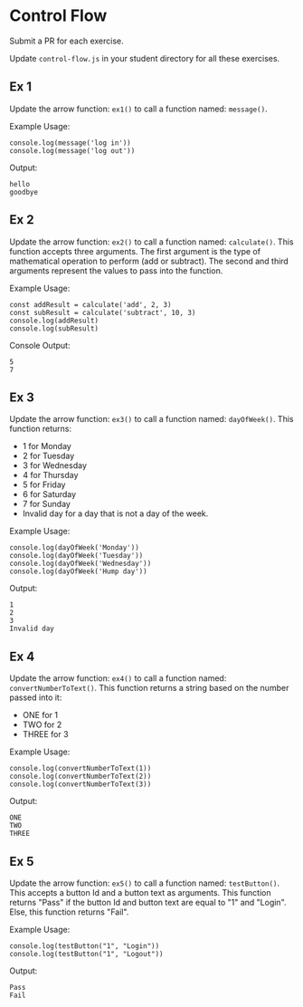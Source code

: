 # Control Flow
Submit a PR for each exercise. 

Update `control-flow.js` in your student directory for all these exercises.

## Ex 1
Update the arrow function: `ex1()` to call a function named: `message()`.

Example Usage:
```
console.log(message('log in'))
console.log(message('log out'))
```

Output:
```
hello
goodbye
```

## Ex 2
Update the arrow function: `ex2()` to call a function named: `calculate()`.  This function accepts three arguments.  The first argument is the type of mathematical operation to perform (add or subtract).  The second and third arguments represent the values to pass into the function. 

Example Usage:
```
const addResult = calculate('add', 2, 3)
const subResult = calculate('subtract', 10, 3)
console.log(addResult)
console.log(subResult)
```

Console Output:
```
5
7
```

## Ex 3
Update the arrow function: `ex3()` to call a function named: `dayOfWeek()`.  This function returns:
 - 1 for Monday
 - 2 for Tuesday
 - 3 for Wednesday
 - 4 for Thursday
 - 5 for Friday
 - 6 for Saturday
 - 7 for Sunday
 - Invalid day for a day that is not a day of the week.

Example Usage:
```
console.log(dayOfWeek('Monday'))
console.log(dayOfWeek('Tuesday'))
console.log(dayOfWeek('Wednesday'))
console.log(dayOfWeek('Hump day'))
```

Output:
```
1
2
3
Invalid day
```

## Ex 4
Update the arrow function: `ex4()` to call a function named: `convertNumberToText()`.  This function returns a string based on the number passed into it:
- ONE for 1
- TWO for 2
- THREE for 3

Example Usage:
```
console.log(convertNumberToText(1))
console.log(convertNumberToText(2))
console.log(convertNumberToText(3))
```

Output:
```
ONE
TWO
THREE
```

## Ex 5
Update the arrow function: `ex5()` to call a function named: `testButton()`.  This accepts a button Id and a button text as arguments.  This function returns "Pass" if the button Id and button text are equal to "1" and "Login".  Else, this function returns "Fail".

Example Usage:
```
console.log(testButton("1", "Login"))
console.log(testButton("1", "Logout"))
```

Output:
```
Pass
Fail
```
